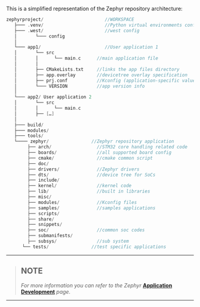 
This is a simplified representation of the Zephyr repository architecture:

```c
zephyrproject/                       //WORKSPACE
   ├─── .venv/                       //Python virtual environments config
   ├─── .west/                       //west config
   │       └─── config
   │
   └─── app1/                        //User application 1
   │       └── src
   │       │      └── main.c      //main application file
   │       │
   │       ├── CMakeLists.txt     //links the app files directory
   │       ├── app.overlay        //devicetree overlay specification
   │       ├── prj.conf           //Kconfig (application-specific values)
   │       └─── VERSION           //app version info
   │
   └─── app2/ User application 2
   │       └── src
   │       │      └── main.c
   │       ├── […]
   │
   ├─── build/
   ├─── modules/
   ├─── tools/
   └──── zephyr/                //Zephyr repository application
	    ├── arch/                 //STM32 core handling related code
	    ├── boards/               //all supported board config
	    ├── cmake/                //cmake common script
	    ├── doc/
	    ├── drivers/              //Zephyr drivers
	    ├── dts/                  //device tree for SoCs
	    ├── include/
	    ├── kernel/               //kernel code
	    ├── lib/                  //built in libraries
	    ├── misc/
	    ├── modules/              //Kconfig files
	    ├── samples/              //samples applications
	    ├── scripts/
	    ├── share/
	    ├── snippets/
	    ├── soc/                  //common soc codes
	    ├── submanifests/
	    ├── subsys/               //sub system
      └── tests/                //test specific applications

```


-------------------------------------------------

> ## NOTE  
> *For more information you can refer to the Zephyr* **[Application Development](https://docs.zephyrproject.org/latest/develop/application/index.html#overview)** *page.*

-------------------------------------------------
